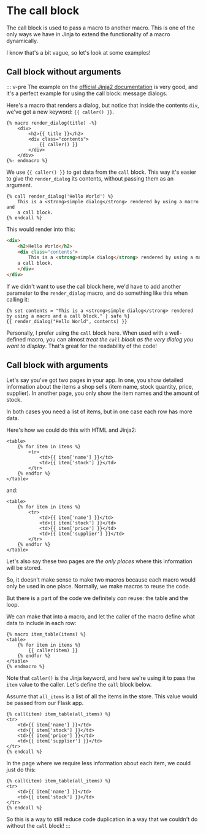 # The call block

The call block is used to pass a macro to another macro. This is one of the only ways we have in Jinja to extend the functionality of a macro dynamically.

I know that's a bit vague, so let's look at some examples!

## Call block without arguments
::: v-pre
The example on the [official Jinja2 documentation](https://jinja.palletsprojects.com/en/3.0.x/templates/#call) is very good, and it's a perfect example for using the call block: message dialogs.


Here's a macro that renders a dialog, but notice that inside the contents `div`, we've got a new keyword: `{{ caller() }}`.

```jinja2
{% macro render_dialog(title) -%}
    <div>
        <h2>{{ title }}</h2>
        <div class="contents">
            {{ caller() }}
        </div>
    </div>
{%- endmacro %}
```

We use `{{ caller() }}` to get data from the `call` block. This way it's easier to give the `render_dialog` its contents, without passing them as an argument.

```jinja2
{% call render_dialog('Hello World') %}
    This is a <strong>simple dialog</strong> rendered by using a macro and
    a call block.
{% endcall %}
```

This would render into this:

```html
<div>
    <h2>Hello World</h2>
    <div class="contents">
        This is a <strong>simple dialog</strong> rendered by using a macro and
    a call block.
    </div>
</div>
```

If we didn't want to use the call block here, we'd have to add another parameter to the `render_dialog` macro, and do something like this when calling it:

```
{% set contents = "This is a <strong>simple dialog</strong> rendered by using a macro and a call block." | safe %}
{{ render_dialog("Hello World", contents) }}
```

Personally, I prefer using the `call` block here. When used with a well-defined macro, you can almost _treat the `call` block as the very dialog you want to display_. That's great for the readability of the code!

## Call block with arguments

Let's say you've got two pages in your app. In one, you show detailed information about the items a shop sells (item name, stock quantity, price, supplier). In another page, you only show the item names and the amount of stock.

In both cases you need a list of items, but in one case each row has more data.

Here's how we could do this with HTML and Jinja2:

```jinja2
<table>
    {% for item in items %}
        <tr>
            <td>{{ item['name'] }}</td>
            <td>{{ item['stock'] }}</td>
        </tr>
    {% endfor %}
</table>
```

and:

```jinja2
<table>
    {% for item in items %}
        <tr>
            <td>{{ item['name'] }}</td>
            <td>{{ item['stock'] }}</td>
            <td>{{ item['price'] }}</td>
            <td>{{ item['supplier'] }}</td>
        </tr>
    {% endfor %}
</table>
```

Let's also say these two pages are _the only places_ where this information will be stored.

So, it doesn't make sense to make two macros because each macro would only be used in one place. Normally, we make macros to reuse the code.

But there is a part of the code we definitely _can_ reuse: the table and the loop.

We can make that into a macro, and let the caller of the macro define what data to include in each row:

```jinja2
{% macro item_table(items) %}
<table>
    {% for item in items %}
        {{ caller(item) }}
    {% endfor %}
</table>
{% endmacro %}
```

Note that `caller()` is the Jinja keyword, and here we're using it to pass the `item` value to the caller. Let's define the `call` block below.

Assume that `all_items` is a list of all the items in the store. This value would be passed from our Flask app.

```jinja2
{% call(item) item_table(all_items) %}
<tr>
    <td>{{ item['name'] }}</td>
    <td>{{ item['stock'] }}</td>
    <td>{{ item['price'] }}</td>
    <td>{{ item['supplier'] }}</td>
</tr>
{% endcall %}
```

In the page where we require less information about each item, we could just do this:

```jinja2
{% call(item) item_table(all_items) %}
<tr>
    <td>{{ item['name'] }}</td>
    <td>{{ item['stock'] }}</td>
</tr>
{% endcall %}
```

So this is a way to still reduce code duplication in a way that we couldn't do without the `call` block!
:::